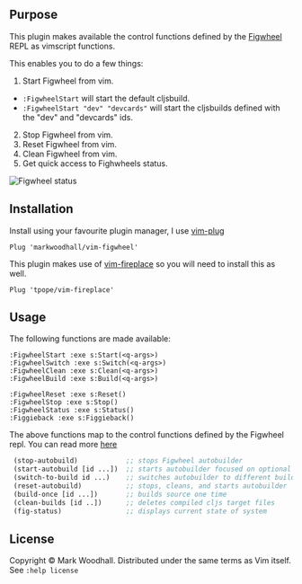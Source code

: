 ## Purpose

This plugin makes available the control functions defined by the [Figwheel](https://github.com/bhauman/lein-figwheel) REPL as vimscript functions.

This enables you to do a few things:

1. Start Figwheel from vim.
  * `:FigwheelStart` will start the default cljsbuild.
  * `:FigwheelStart "dev" "devcards"` will start the cljsbuilds defined with the "dev" and "devcards" ids.
2. Stop Figwheel from vim.
3. Reset Figwheel from vim.
4. Clean Figwheel from vim.
5. Get quick access to Fighwheels status.

![Figwheel status](http://i.imgur.com/Wq9HHgW.png)

## Installation

Install using your favourite plugin manager,
I use [vim-plug](https://github.com/junegunn/vim-plug)

```vim
Plug 'markwoodhall/vim-figwheel'
```

This plugin makes use of [vim-fireplace](https://github.com/tpope/vim-fireplace) so you will need to install this as well.

```vim
Plug 'tpope/vim-fireplace'

```

## Usage

The following functions are made available:

```vim
:FigwheelStart :exe s:Start(<q-args>)
:FigwheelSwitch :exe s:Switch(<q-args>)
:FigwheelClean :exe s:Clean(<q-args>)
:FigwheelBuild :exe s:Build(<q-args>)
```

```vim
:FigwheelReset :exe s:Reset()
:FigwheelStop :exe s:Stop()
:FigwheelStatus :exe s:Status()
:Figgieback :exe s:Figgieback()
```

The above functions map to the control functions defined by the Figwheel repl. You can read more [here](https://github.com/bhauman/lein-figwheel)

```clojure
 (stop-autobuild)            ;; stops Figwheel autobuilder
 (start-autobuild [id ...])  ;; starts autobuilder focused on optional ids
 (switch-to-build id ...)    ;; switches autobuilder to different build
 (reset-autobuild)           ;; stops, cleans, and starts autobuilder
 (build-once [id ...])       ;; builds source one time
 (clean-builds [id ..])      ;; deletes compiled cljs target files
 (fig-status)                ;; displays current state of system
 ```

## License
Copyright © Mark Woodhall. Distributed under the same terms as Vim itself. See `:help license`
